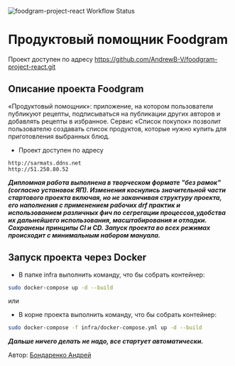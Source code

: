 ![foodgram-project-react Workflow Status](https://github.com/AndrewB-V/foodgram-project-react/actions/workflows/foodgram_workflow.yml/badge.svg?branch=master&event=push)
# Продуктовый помощник Foodgram

Проект доступен по адресу https://github.com/AndrewB-V/foodgram-project-react.git

## Описание проекта Foodgram
«Продуктовый помощник»: приложение, на котором пользователи публикуют рецепты, подписываться на публикации других авторов и добавлять рецепты в избранное. Сервис «Список покупок» позволит пользователю создавать список продуктов, которые нужно купить для приготовления выбранных блюд.


- Проект доступен по адресу

```
http://sarmats.ddns.net
http://51.250.80.52
```

_**Дипломная работа выполнена в творческом формате "без рамок"(согласно установок ЯП). Изменения коснулись значительной части стартового проекта включая, но не заканчивая структуру проекта, его наполнения с применением рабочих drf практик и использованием различных фич по сегрегации процессов,удобства их дальнейшего использования, масштабирования и отладки. Сохранены принципы СI и CD. Запуск проекта во всех режимах происходит с минимальным набором мануала.**_


## Запуск проекта через Docker
- В папке infra выполнить команду, что бы собрать контейнер:
```bash
sudo docker-compose up -d --build
```
или

- В корне проекта выполнить команду, что бы собрать контейнер:
```bash
sudo docker-compose -f infra/docker-compose.yml up -d --build
```

_**Дальше ничего делать не надо, все стартует автоматически.**_



Автор: [Бондаренко Андрей](https://github.com/AndrewB-V)